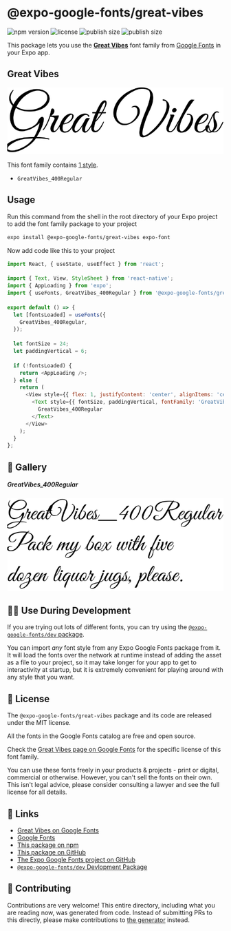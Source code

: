 # @expo-google-fonts/great-vibes

![npm version](https://flat.badgen.net/npm/v/@expo-google-fonts/great-vibes)
![license](https://flat.badgen.net/github/license/expo/google-fonts)
![publish size](https://flat.badgen.net/packagephobia/install/@expo-google-fonts/great-vibes)
![publish size](https://flat.badgen.net/packagephobia/publish/@expo-google-fonts/great-vibes)

This package lets you use the [**Great Vibes**](https://fonts.google.com/specimen/Great+Vibes) font family from [Google Fonts](https://fonts.google.com/) in your Expo app.

## Great Vibes

![Great Vibes](./font-family.png)

This font family contains [1 style](#-gallery).

- `GreatVibes_400Regular`

## Usage

Run this command from the shell in the root directory of your Expo project to add the font family package to your project
```sh
expo install @expo-google-fonts/great-vibes expo-font
```

Now add code like this to your project
```js
import React, { useState, useEffect } from 'react';

import { Text, View, StyleSheet } from 'react-native';
import { AppLoading } from 'expo';
import { useFonts, GreatVibes_400Regular } from '@expo-google-fonts/great-vibes';

export default () => {
  let [fontsLoaded] = useFonts({
    GreatVibes_400Regular,
  });

  let fontSize = 24;
  let paddingVertical = 6;

  if (!fontsLoaded) {
    return <AppLoading />;
  } else {
    return (
      <View style={{ flex: 1, justifyContent: 'center', alignItems: 'center' }}>
        <Text style={{ fontSize, paddingVertical, fontFamily: 'GreatVibes_400Regular' }}>
          GreatVibes_400Regular
        </Text>
      </View>
    );
  }
};

```

## 🔡 Gallery

##### GreatVibes_400Regular
![GreatVibes_400Regular](./GreatVibes_400Regular.ttf.png)


## 👩‍💻 Use During Development

If you are trying out lots of different fonts, you can try using the [`@expo-google-fonts/dev` package](https://github.com/expo/google-fonts/tree/master/font-packages/dev#readme).

You can import *any* font style from any Expo Google Fonts package from it. It will load the fonts
over the network at runtime instead of adding the asset as a file to your project, so it may take longer
for your app to get to interactivity at startup, but it is extremely convenient
for playing around with any style that you want.

## 📖 License

The `@expo-google-fonts/great-vibes` package and its code are released under the MIT license.

All the fonts in the Google Fonts catalog are free and open source.

Check the [Great Vibes page on Google Fonts](https://fonts.google.com/specimen/Great+Vibes) for the specific license of this font family.

You can use these fonts freely in your products & projects - print or digital, commercial or otherwise. However, you can't sell the fonts on their own. This isn't legal advice, please consider consulting a lawyer and see the full license for all details.

## 🔗 Links

- [Great Vibes on Google Fonts](https://fonts.google.com/specimen/Great+Vibes)
- [Google Fonts](https://fonts.google.com/)
- [This package on npm](https://www.npmjs.com/package/@expo-google-fonts/great-vibes)
- [This package on GitHub](https://github.com/expo/google-fonts/tree/master/font-packages/great-vibes)
- [The Expo Google Fonts project on GitHub](https://github.com/expo/google-fonts)
- [`@expo-google-fonts/dev` Devlopment Package](https://github.com/expo/google-fonts/tree/master/font-packages/dev)

## 🤝 Contributing

Contributions are very welcome! This entire directory, including what you are reading now, was generated from code. Instead of submitting PRs to this directly, please make contributions to [the generator](https://github.com/expo/google-fonts/tree/master/packages/generator) instead.

